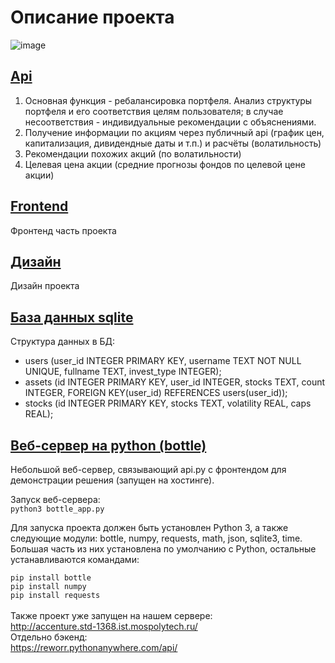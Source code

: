 # Описание проекта

![image](https://user-images.githubusercontent.com/47640060/132115529-d35223b0-8c29-4772-896e-04ff3b57024b.png)

## [Api](https://github.com/keworr/accenture-case/blob/main/api.py)
1) Основная функция - ребалансировка портфеля. Анализ структуры портфеля и его соответствия целям пользователя; в случае несоответствия - индивидуальные рекомендации с объяснениями.
2) Получение информации по акциям через публичный api (график цен, капитализация, дивидендные даты и т.п.) и расчёты (волатильность)
3) Рекомендации похожих акций (по волатильности)
4) Целевая цена акции (средние прогнозы фондов по целевой цене акции)

## [Frontend](https://github.com/keworr/accenture-case/tree/front)
Фронтенд часть проекта

## [Дизайн](https://www.figma.com/file/mePF97DJRCa9Pf0B0vNpCW/Accenture-Investement?node-id=20%3A173)
Дизайн проекта

## [База данных sqlite](db.db)
Структура данных в БД:
- users (user_id INTEGER PRIMARY KEY, username TEXT NOT NULL UNIQUE, fullname TEXT, invest_type INTEGER);
- assets (id INTEGER PRIMARY KEY, user_id INTEGER, stocks TEXT, count INTEGER, FOREIGN KEY(user_id) REFERENCES users(user_id));
- stocks (id INTEGER PRIMARY KEY, stocks TEXT, volatility REAL, caps REAL);

## [Веб-сервер на python (bottle)](bottle_app.py)
Небольшой веб-сервер, связывающий api.py с фронтендом для демонстрации решения (запущен на хостинге). 

Запуск веб-сервера:<br>
`python3 bottle_app.py`

Для запуска проекта должен быть установлен Python 3, а также следующие модули: bottle, numpy, requests, math, json, sqlite3, time. Большая часть из них установлена по умолчанию с Python, остальные устанавливаются командами:

`pip install bottle`<br>
`pip install numpy`<br>
`pip install requests`<br>
<br>
Также проект уже запущен на нашем сервере:<br>
http://accenture.std-1368.ist.mospolytech.ru/<br>
Отдельно бэкенд:<br>
https://reworr.pythonanywhere.com/api/
